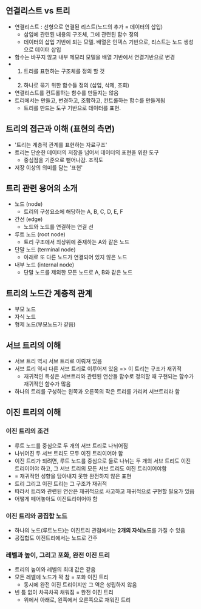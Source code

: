 ## 연결리스트 vs 트리

- 연결리스트 : 선형으로 연결된 리스트(노드의 추가 = 데이터의 삽입)
  - 삽입에 관련된 내용의 구조체, 그에 관련된 함수 정의
  - 데이터의 삽입 기반에 되는 모델. 배열은 인덱스 기반으로, 리스트는 노드 생성으로 데이터 삽입
- 함수는 바꾸지 않고 내부 메모리 모델을 배열 기반에서 연결기반으로 변경
- 1. 트리를 표현하는 구조체를 정의 할 것
- 2. 하나로 묶기 위한 함수들 정의 (삽입, 삭제, 조회)
- 연결리스트를 컨트롤하는 함수를 만들지는 않음
- 트리에서는 만들고, 변경하고, 조합하고, 컨트롤하는 함수를 만들게됨
  - 트리를 만드는 도구 기반으로 데이터를 표현.

## 트리의 접근과 이해 (표현의 측면)

- '트리는 계층적 관계를 표현하는 자료구조'
- 트리는 단순한 데이터의 저장을 넘어서 데이터의 표현을 위한 도구
  - 중심점을 기준으로 뻗어나감. 조직도
- 저장 이상의 의미를 담는 '표현'

## 트리 관련 용어의 소개

- 노드 (node)
  - 트리의 구성요소에 해당하는 A, B, C, D, E, F
- 간선 (edge)
  - 노드와 노드를 연결하는 연결 선
- 루트 노드 (root node)
  - 트리 구조에서 최상위에 존재하는 A와 같은 노드
- 단말 노드 (terminal node)
  - 아래로 또 다른 노드가 연결되어 있지 않은 노드
- 내부 노드 (internal node)
  - 단말 노드를 제외한 모든 노드로 A, B와 같은 노드

## 트리의 노드간 계층적 관계

- 부모 노드
- 자식 노드
- 형제 노드(부모노드가 같음)

## 서브 트리의 이해

- 서브 트리 역시 서브 트리로 이뤄져 있음
- 서브 트리 역시 다른 서브 트리로 이루어져 있음 => 이 트리는 구조가 재귀적
  - 재귀적인 특성은 서브트리와 관련된 연산들 함수로 정의할 때 구현되는 함수가 재귀적인 함수가 많음
- 하나의 트리를 구성하는 왼쪽과 오른쪽의 작은 트리를 가리켜 서브트리라 함

## 이진 트리의 이해

### 이진 트리의 조건

- 루트 노드를 중심으로 두 개의 서브 트리로 나뉘어짐
- 나뉘어진 두 서브 트리도 모두 이진 트리이어야 함
- 이진 트리가 되려면, 루트 노드를 중심으로 둘로 나뉘는 두 개의 서브 트리도 이진 트리이어야 하고, 그 서브 트리의 모든 서브 트리도 이진 트리이어야함
- = 재귀적인 성향을 담아내지 못한 완전하지 않은 표현
- 트리 그리고 이진 트리는 그 구조가 재귀적
- 따라서 트리와 관련된 연산은 재귀적으로 사고하고 재귀적으로 구현할 필요가 있음
- 어떻게 떼어놓아도 이진트리이어야 함

### 이진 트리와 공집합 노드

- 하나의 노드(루트노드)는 이진트리 관점에서는 **2개의 자식노드**를 가질 수 있음
- 공집합도 이진트리에서는 노드로 간주

### 레벨과 높이, 그리고 포화, 완전 이진 트리

- 트리의 높이와 레벨의 최대 값은 같음
- 모든 레벨에 노드가 꽉 참 = 포화 이진 트리
  - 동시에 완전 이진 트리이지만 그 역은 성립하지 않음
- 빈 틈 없이 차곡차곡 채워짐 = 완전 이진 트리
  - 위에서 아래로, 왼쪽에서 오른쪽으로 채워진 트리
